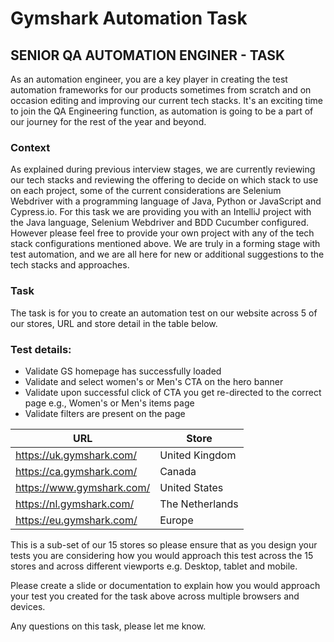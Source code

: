# Gymshark Automation Task

## SENIOR QA AUTOMATION ENGINER - TASK

As an automation engineer, you are a key player in creating the test automation frameworks for our products sometimes from scratch and on occasion editing and improving our current tech stacks. It's an exciting time to join the QA Engineering function, as automation is going to be a part of our journey for the rest of the year and beyond. 

### Context
As explained during previous interview stages, we are currently reviewing our tech stacks and reviewing the offering to decide on which stack to use on each project, some of the current considerations are Selenium Webdriver with a programming language of Java, Python or JavaScript and Cypress.io. For this task we are providing you with an IntelliJ project with the Java language, Selenium Webdriver and BDD Cucumber configured. 
However please feel free to provide your own project with any of the tech stack configurations mentioned above. We are truly in a forming stage with test automation, and we are all here for new or additional suggestions to the tech stacks and approaches. 

### Task
The task is for you to create an automation test on our website across 5 of our stores, URL and store detail in the table below.

### Test details: 
* Validate GS homepage has successfully loaded
* Validate and select women's or Men's CTA on the hero banner
* Validate upon successful click of CTA you get re-directed to the correct page e.g., Women's or Men's items page
* Validate filters are present on the page 

| URL                       | Store           |
|---------------------------|-----------------|
| https://uk.gymshark.com/  | United Kingdom  |
| https://ca.gymshark.com/  | Canada          |
| https://www.gymshark.com/ | United States   |
| https://nl.gymshark.com/  | The Netherlands |
| https://eu.gymshark.com/  | Europe          |


This is a sub-set of our 15 stores so please ensure that as you design your tests you are considering how you would approach this test across the 15 stores and across different viewports e.g. Desktop, tablet and mobile.

Please create a slide or documentation to explain how you would approach your test you created for the task above across multiple browsers and devices. 

Any questions on this task, please let me know. 
